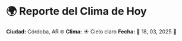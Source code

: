 # 🌍 Reporte del Clima de Hoy

**Ciudad:** Córdoba, AR 🌐
**Clima:** ☀️ Cielo claro
**Fecha:** 📅 18, 03, 2025 🚀

